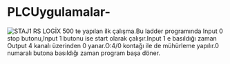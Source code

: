 # PLCUygulamalar-


![STAJ1](https://user-images.githubusercontent.com/55693489/65607556-6e0e0d00-dfb5-11e9-97cd-b29110348d5a.jpg)
RS LOGİX 500 te yapılan ilk çalışma.Bu ladder programında Input 0 stop butonu,Input 1 butonu ise start olarak çalışır.Input 1 e basıldığı zaman Output 4 kanalı üzerinden 0 yanar.O:4/0 kontağı ile de mühürleme yapılır.0 numaralı butona basıldığı zaman program başa döner.
